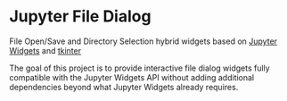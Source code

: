 # Jupyter File Dialog

File Open/Save and Directory Selection hybrid widgets based on [Jupyter Widgets](https://ipywidgets.readthedocs.io/en/latest/user_guide.html) and [tkinter](https://docs.python.org/3/library/dialog.html#module-tkinter.filedialog)

The goal of this project is to provide interactive file dialog widgets fully compatible with the Jupyter Widgets API without adding additional dependencies beyond what Jupyter Widgets already requires.
